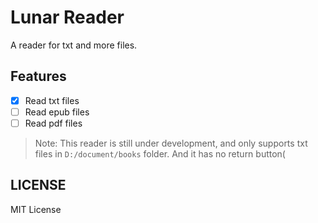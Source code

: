 # Lunar Reader

A reader for txt and more files.

## Features

- [x] Read txt files
- [ ] Read epub files
- [ ] Read pdf files

> Note: This reader is still under development, and only supports txt files in `D:/document/books` folder.
>And it has no return button(

## LICENSE

MIT License
